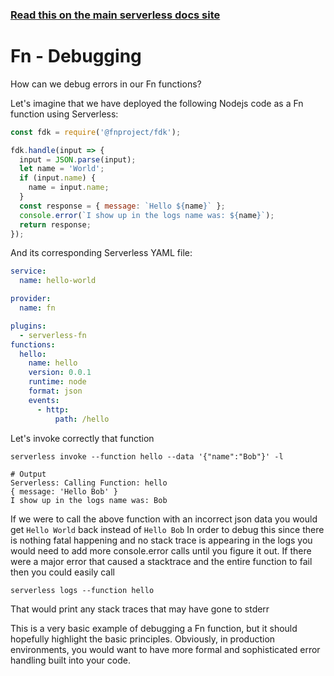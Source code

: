 <!--
title: Serverless Framework - Fn Guide - Debugging
menuText: Debugging
menuOrder: 8
description: Recommendations and best practices for debugging Fn Functions with the Serverless Framework
layout: Doc
-->

<!-- DOCS-SITE-LINK:START automatically generated  -->

### [Read this on the main serverless docs site](https://www.serverless.com/framework/docs/providers/fn/guide/debugging)

<!-- DOCS-SITE-LINK:END -->

# Fn - Debugging

How can we debug errors in our Fn functions?

Let's imagine that we have deployed the following Nodejs code as a Fn function using Serverless:

```javascript
const fdk = require('@fnproject/fdk');

fdk.handle(input => {
  input = JSON.parse(input);
  let name = 'World';
  if (input.name) {
    name = input.name;
  }
  const response = { message: `Hello ${name}` };
  console.error(`I show up in the logs name was: ${name}`);
  return response;
});
```

And its corresponding Serverless YAML file:

```yml
service:
  name: hello-world

provider:
  name: fn

plugins:
  - serverless-fn
functions:
  hello:
    name: hello
    version: 0.0.1
    runtime: node
    format: json
    events:
      - http:
          path: /hello
```

Let's invoke correctly that function

```
serverless invoke --function hello --data '{"name":"Bob"}' -l

# Output
Serverless: Calling Function: hello
{ message: 'Hello Bob' }
I show up in the logs name was: Bob
```

If we were to call the above function with an incorrect json data you would get `Hello World` back instead of `Hello Bob`
In order to debug this since there is nothing fatal happening and no stack trace is appearing in the logs you would need to
add more console.error calls until you figure it out. If there were a major error
that caused a stacktrace and the entire function to fail then you could easily call

```
serverless logs --function hello
```

That would print any stack traces that may have gone to stderr

This is a very basic example of debugging a Fn function, but it should hopefully highlight the basic principles. Obviously, in production environments, you would want to have more formal and sophisticated error handling built into your code.

